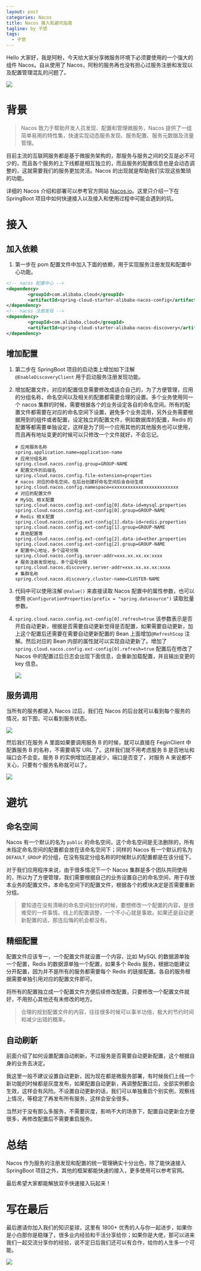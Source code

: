 ```yaml
---
layout: post
categories: Nacos
title: Nacos 接入和避坑指南
tagline: by 子悠
tags: 
  - 子悠
---
```

Hello 大家好，我是阿粉，今天给大家分享微服务环境下必须要使用的一个强大的组件 Nacos。自从使用了 Nacos，阿粉的服务再也没有担心过服务注册和发现以及配置管理混乱的问题了。

![](/Users/zhuxiang/IdeaProjects/justdojava.github.io/assets/images/2019/java/image_ziyou/phone1.png)

<!--more-->

# 背景

> Nacos 致力于帮助开发人员发现、配置和管理微服务，Nacos 提供了一组简单易用的特性集，快速实现动态服务发现、服务配置、服务元数据及流量管理。

目前主流的互联网服务都是基于微服务架构的，那服务与服务之间的交互是必不可少的，而且各个服务的上下线都是相互独立的，而且服务的配置信息也是会动态调整的，这就需要我们的服务更加灵活。Nacos 的出现就是帮助我们实现这些繁琐的功能。

详细的 Nacos 介绍和部署可以参考官方网站 [Nacos.io](https://nacos.io/zh-cn/docs/what-is-nacos.html)。这里只介绍一下在 SpringBoot 项目中如何快速接入以及接入和使用过程中可能会遇到的坑。

# 接入

## 加入依赖

1. 第一步在 pom 配置文件中加入下面的依赖，用于实现服务注册发现和配置中心功能。

```xml
<!-- nacos 配置中心 -->
<dependency>
		<groupId>com.alibaba.cloud</groupId>
		<artifactId>spring-cloud-starter-alibaba-nacos-config</artifactId>
</dependency>
<!-- nacos 注册发现 -->
<dependency>
		<groupId>com.alibaba.cloud</groupId>
		<artifactId>spring-cloud-starter-alibaba-nacos-discovery</artifactId>
</dependency>
```

## 增加配置

1. 第二步在 SpringBoot 项目的启动类上增加如下注解 `@EnableDiscoveryClient` 用于启动服务注册发现功能。

2. 增加配置文件，对应的配置信息需要修改成适合自己的，为了方便管理，应用的分组名称，命名空间以及相关的配置都需要合理的设置。多个业务使用同一个 nacos 集群的时候，需要根据各个的业务设定各自的命名空间。所有的配置文件都需要在对应的命名空间下设置，避免多个业务混用，另外业务需要根据用到的组件或者配置，设定独立的配置文件，例如数据库的配置，Redis 的配置等都需要单独设定，这样是为了同一个应用其他的其他服务也可以使用，而且再有地址变更的时候可以只修改一个文件就好，不会忘记。

   ```properties
   # 应用服务名称
   spring.application.name=application-name
   # 应用分组名称
   spring.cloud.nacos.config.group=GROUP-NAME
   # 配置文件的后缀名
   spring.cloud.nacos.config.file-extension=properties
   # nacos 对应的命名空间，在后台创建好命名空间后会自动生成
   spring.cloud.nacos.config.namespace=xxxxxxxxxxxxxxxxxxxxxxxxx
   # 对应的配置文件
   # MySQL 相关配置
   spring.cloud.nacos.config.ext-config[0].data-id=mysql.properties
   spring.cloud.nacos.config.ext-config[0].group=GROUP-NAME
   # Redis 相关配置
   spring.cloud.nacos.config.ext-config[1].data-id=redis.properties
   spring.cloud.nacos.config.ext-config[1].group=GROUP-NAME
   # 其他配置等
   spring.cloud.nacos.config.ext-config[2].data-id=other.properties
   spring.cloud.nacos.config.ext-config[2].group=GROUP-NAME
   # 配置中心地址，多个逗号分隔
   spring.cloud.nacos.config.server-addr=xxx.xx.xx.xx:xxxx
   # 服务注册发现地址，多个逗号分隔
   spring.cloud.nacos.discovery.server-addr=xxx.xx.xx.xx:xxxx
   # 集群名称
   spring.cloud.nacos.discovery.cluster-name=CLUSTER-NAME
   ```

3. 代码中可以使用注解 `@Value()` 来直接读取 Nacos 配置中的属性参数，也可以使用 `@ConfigurationProperties(prefix = "spring.datasource")` 读取批量参数。

4. `spring.cloud.nacos.config.ext-config[0].refresh=true` 该参数表示是否开启自动更新，根据是否需要自动更新觉得是否配置，如果需要自动更新，加上这个配置后还需要在需要自动更新配置的 Bean 上面增加`@RefreshScop` 注解。然后对应的 Bean 内部的属性就可以实现自动更新了。增加了`spring.cloud.nacos.config.ext-config[0].refresh=true` 配置后在修改了 Nacos 中的配置过后日志会出现下面信息，会重新加载配置，并且输出变更的 key 信息。

   ![](/Users/zhuxiang/Documents/typora-images/image-20200822115148688.png)

## 服务调用

当所有的服务都接入 Nacos 过后，我们在 Nacos 的后台就可以看到每个服务的情况，如下图，可以看到服务状态。

![](/Users/zhuxiang/Documents/typora-images/image-20200822121553726.png)

然后我们在服务 A 里面如果要调用服务 B 的时候，就可以直接在 FeginClient 中配置服务 B 的名称，不需要填写 URL 了。这样我们就不用考虑服务 B 是否地址和端口会不会变。服务 B 的实例增加还是减少，端口是否变了，对服务 A 来说都不关心，只要有个服务名称就可以了。

![](/Users/zhuxiang/Documents/typora-images/image-20200822121833921.png)

# 避坑

## 命名空间

Nacos 有一个默认的名为 `public` 的命名空间，这个命名空间是无法删除的，所有未指定命名空间的配置都会放在该命名空间下；同样的 Nacos 有一个默认的名为 `DEFAULT_GROUP`  的分组，在没有指定分组名称的时候默认的配置都是在该分组下。

对于我们应用程序来说，由于很多情况下一个 Nacos 集群是多个团队共同使用的，所以为了方便管理，我们需要根据自己的业务设置自己的命名空间，用于存放本业务的配置文件。本命名空间下的配置文件，根据各个的模块决定是否需要重新分组。

> 要知道在没有清晰的命名空间划分的时候，要想修改一个配置的内容，是很难受的一件事情。线上的配置调整，一个不小心就是事故。如果还是自动更新配置的话，那连后悔的机会都没有。

## 精细配置

配置文件应该专一，一个配置文件就设置一个内容，比如 MySQL 的数据源单独一个配置，Redis 的数据源单独一个配置，如果多个 Redis 服务，根据功能建议分开配置，因为并不是所有的服务都需要每个 Redis 的链接配置。各自的服务根据需要单独引用对应的配置文件即可。

将所有的配置独立成一个配置文件方便后续修改配置，只要修改一个配置文件就好，不用担心其他还有未修改的地方。

> 合理的规划配置文件的内容，往往很多时候可以事半功倍，极大的节约时间和减少出错的概率。

## 自动刷新

前面介绍了如何设置配置自动刷新，不过服务是否需要自动更新配置，这个根据自身的业务去决定。

我这里一般不建议设置自动更新，因为现在都是微服务部署，有时候我们上线一个新功能的时候都是灰度发布，如果配置自动更新，再调整配置过后，全部实例都会生效，这样会有风险。不设置自动更新的话，我们可以单独重启个别实例，观察线上情况，等稳定了再发布所有服务，这样会安全很多。

当然对于没有那么多服务，不需要灰度，影响不大的场景下，配置自动更新会方便很多，再修改配置后不需要重启服务。

# 总结

Nacos 作为服务的注册发现和配置的统一管理确实十分出色，除了能快速接入 SpringBoot 项目之外，其他的框架都能快速的接入，更多使用可以参考官网。

最后希望大家都能解放双手快速接入玩起来！

# 写在最后

最后邀请你加入我们的知识星球，这里有 1800+ 优秀的人与你一起进步，如果你是小白那你是稳赚了，很多业内经验和干活分享给你；如果你是大佬，那可以进来我们一起交流分享你的经验，说不定日后我们还可以有合作，给你的人生多一个可能。

![](http://www.justdojava.com/assets/images/2019/java/image_ziyou/子悠-知识星球.png)
